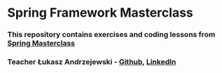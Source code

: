 # Spring Framework Masterclass

### This repository contains exercises and coding lessons from [Spring Masterclass](https://kursy.sages.pl/kursy/spring-framework/)

### Teacher Łukasz Andrzejewski - [Github](https://github.com/landrzejewski), [LinkedIn](https://www.linkedin.com/in/lukaszandrzejewski/)
